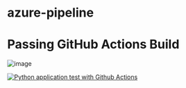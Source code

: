 # azure-pipeline

# Passing GitHub Actions Build
![image](https://user-images.githubusercontent.com/89496176/158027589-48a6dab7-f8f7-43c5-bfa2-31a030de7ff2.png)


[![Python application test with Github Actions](https://github.com/Jake4PCAPS/azure-pipeline/actions/workflows/pythonapp.yml/badge.svg)](https://github.com/Jake4PCAPS/azure-pipeline/actions/workflows/pythonapp.yml)
